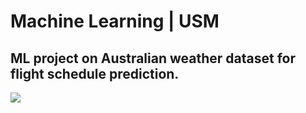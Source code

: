 # Machine Learning | USM
## ML project on Australian weather dataset for flight schedule prediction.
<img src="https://login.usm.my/adfs/portal/logo/logo.png?id=4F495BD607F606142CB72E6027C1D8DBE94803503D9BE6A0A1F01BB149971EBF" />

